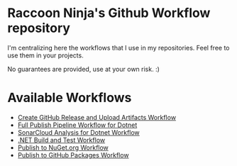 ﻿# Raccoon Ninja's Github Workflow repository
I'm centralizing here the workflows that I use in my repositories. Feel free to use them in your projects.

No guarantees are provided, use at your own risk. :)

# Available Workflows

- [Create GitHub Release and Upload Artifacts Workflow](./template-create-release-and-artifacts.md)
- [Full Publish Pipeline Workflow for Dotnet](./template-test-build-and-publish-to-azure.md)
- [SonarCloud Analysis for Dotnet Workflow](./template-qa-sonarcloud.md)
- [.NET Build and Test Workflow](./template-build-and-test-dotnet.md)
- [Publish to NuGet.org Workflow](./template-publish-to-nuget.md)
- [Publish to GitHub Packages Workflow](./template-publish-to-github-packages-dotnet.md)
